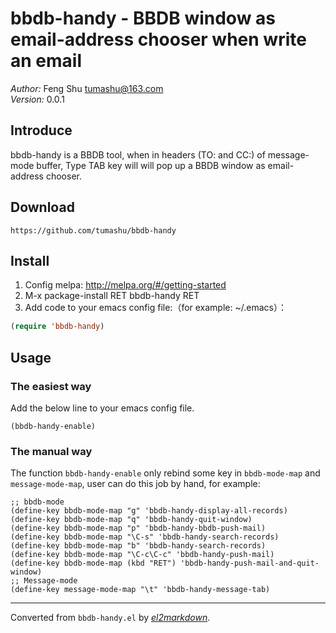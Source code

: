 # bbdb-handy - BBDB window as email-address chooser when write an email

*Author:* Feng Shu <tumashu@163.com><br>
*Version:* 0.0.1<br>

## Introduce ##

bbdb-handy is a BBDB tool, when in headers (TO: and CC:) of message-mode buffer,
Type TAB key will will pop up a BBDB window as email-address chooser.

## Download ##

    https://github.com/tumashu/bbdb-handy

## Install ##

1. Config melpa: http://melpa.org/#/getting-started
2. M-x package-install RET bbdb-handy RET
3. Add code to your emacs config file:（for example: ~/.emacs）：

```lisp
(require 'bbdb-handy)
```

## Usage ##

### The easiest way ###

Add the below line to your emacs config file.

```
(bbdb-handy-enable)
```

### The manual way ###

The function `bbdb-handy-enable` only rebind some key in `bbdb-mode-map`
and `message-mode-map`, user can do this job by hand, for example:

```
;; bbdb-mode
(define-key bbdb-mode-map "g" 'bbdb-handy-display-all-records)
(define-key bbdb-mode-map "q" 'bbdb-handy-quit-window)
(define-key bbdb-mode-map "p" 'bbdb-handy-bbdb-push-mail)
(define-key bbdb-mode-map "\C-s" 'bbdb-handy-search-records)
(define-key bbdb-mode-map "b" 'bbdb-handy-search-records)
(define-key bbdb-mode-map "\C-c\C-c" 'bbdb-handy-push-mail)
(define-key bbdb-mode-map (kbd "RET") 'bbdb-handy-push-mail-and-quit-window)
;; Message-mode
(define-key message-mode-map "\t" 'bbdb-handy-message-tab)
```


---
Converted from `bbdb-handy.el` by [*el2markdown*](https://github.com/Lindydancer/el2markdown).

